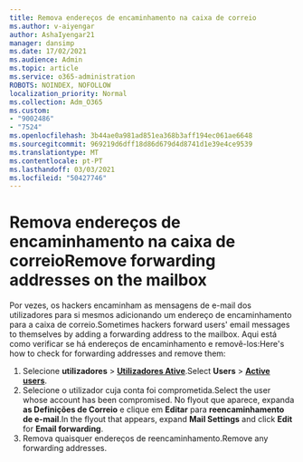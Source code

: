 ```yaml
---
title: Remova endereços de encaminhamento na caixa de correio
ms.author: v-aiyengar
author: AshaIyengar21
manager: dansimp
ms.date: 17/02/2021
ms.audience: Admin
ms.topic: article
ms.service: o365-administration
ROBOTS: NOINDEX, NOFOLLOW
localization_priority: Normal
ms.collection: Adm_O365
ms.custom:
- "9002486"
- "7524"
ms.openlocfilehash: 3b44ae0a981ad851ea368b3aff194ec061ae6648
ms.sourcegitcommit: 969219d6dff18d86d679d4d8741d1e39e4ce9539
ms.translationtype: MT
ms.contentlocale: pt-PT
ms.lasthandoff: 03/03/2021
ms.locfileid: "50427746"
---
```

# <a name="remove-forwarding-addresses-on-the-mailbox"></a><span data-ttu-id="2b193-102">Remova endereços de encaminhamento na caixa de correio</span><span class="sxs-lookup"><span data-stu-id="2b193-102">Remove forwarding addresses on the mailbox</span></span>

<span data-ttu-id="2b193-103">Por vezes, os hackers encaminham as mensagens de e-mail dos utilizadores para si mesmos adicionando um endereço de encaminhamento para a caixa de correio.</span><span class="sxs-lookup"><span data-stu-id="2b193-103">Sometimes hackers forward users' email messages to themselves by adding a forwarding address to the mailbox.</span></span> <span data-ttu-id="2b193-104">Aqui está como verificar se há endereços de encaminhamento e removê-los:</span><span class="sxs-lookup"><span data-stu-id="2b193-104">Here's how to check for forwarding addresses and remove them:</span></span>

1. <span data-ttu-id="2b193-105">Selecione **utilizadores**  >  **[Utilizadores Ative](https://go.microsoft.com/fwlink/p/?linkid=834822)**.</span><span class="sxs-lookup"><span data-stu-id="2b193-105">Select **Users** > **[Active users](https://go.microsoft.com/fwlink/p/?linkid=834822)**.</span></span>
1. <span data-ttu-id="2b193-106">Selecione o utilizador cuja conta foi comprometida.</span><span class="sxs-lookup"><span data-stu-id="2b193-106">Select the user whose account has been compromised.</span></span> <span data-ttu-id="2b193-107">No flyout que aparece, expanda **as Definições de Correio** e clique em **Editar** para **reencaminhamento de e-mail**.</span><span class="sxs-lookup"><span data-stu-id="2b193-107">In the flyout that appears, expand **Mail Settings** and click **Edit** for **Email forwarding**.</span></span>
1. <span data-ttu-id="2b193-108">Remova quaisquer endereços de reencaminhamento.</span><span class="sxs-lookup"><span data-stu-id="2b193-108">Remove any forwarding addresses.</span></span>
